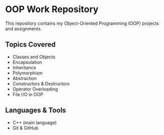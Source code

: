# OOP Work Repository

This repository contains my Object-Oriented Programming (OOP) projects and assignments.

## Topics Covered

- Classes and Objects
- Encapsulation
- Inheritance
- Polymorphism
- Abstraction
- Constructors & Destructors
- Operator Overloading
- File I/O in OOP

## Languages & Tools

- C++ (main language)
- Git & GitHub
